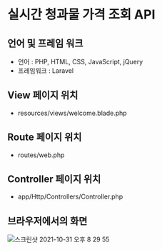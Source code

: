 # 실시간 청과물 가격 조회 API

## 언어 및 프레임 워크
- 언어 : PHP, HTML, CSS, JavaScript, jQuery
- 프레임워크 : Laravel

## View 페이지 위치
- resources/views/welcome.blade.php

## Route 페이지 위치
- routes/web.php

## Controller 페이지 위치
- app/Http/Controllers/Controller.php

## 브라우저에서의 화면
![스크린샷 2021-10-31 오후 8 29 55](https://user-images.githubusercontent.com/43905552/139580884-b34944a7-22d0-406b-a009-c0bf7b2cac1d.png)
